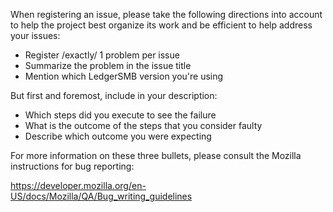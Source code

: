 
When registering an issue, please take the following directions
into account to help the project best organize its work and be
efficient to help address your issues:

 * Register /exactly/ 1 problem per issue
 * Summarize the problem in the issue title
 * Mention which LedgerSMB version you're using

But first and foremost, include in your description:

 * Which steps did you execute to see the failure
 * What is the outcome of the steps that you consider faulty
 * Describe which outcome you were expecting

For more information on these three bullets, please consult
the Mozilla instructions for bug reporting:

  https://developer.mozilla.org/en-US/docs/Mozilla/QA/Bug_writing_guidelines

